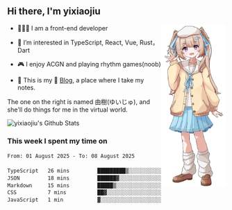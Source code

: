 ## Hi there, I'm yixiaojiu

<img src="./yuiju.webp" align="right" width="150" />

- 🧑🏻‍💻 I am a front-end developer

- 👀 I’m interested in TypeScript, React, Vue, Rust，Dart

- 🎮 I enjoy ACGN and playing rhythm games(noob)

- 🌱 This is my 📝 [Blog](https://note.yixiaojiu.top), a place where I take my notes.

The one on the right is named 由樹(ゆいじゅ), and she'll do things for me in the virtual world.

<img src="https://bad-apple-github-readme.vercel.app/api?show_icons=true&hide_title=true&hide_rank=true&count_private=true&show_bg=1&username=yixiaojiu" alt="yixiaojiu's Github Stats"/>

### This week I spent my time on

<!--START_SECTION:waka-->

```txt
From: 01 August 2025 - To: 08 August 2025

TypeScript   26 mins         █████████▒░░░░░░░░░░░░░░░   37.58 %
JSON         18 mins         ██████▓░░░░░░░░░░░░░░░░░░   26.42 %
Markdown     15 mins         █████▒░░░░░░░░░░░░░░░░░░░   21.06 %
CSS          7 mins          ██▓░░░░░░░░░░░░░░░░░░░░░░   10.37 %
JavaScript   1 min           ▓░░░░░░░░░░░░░░░░░░░░░░░░   02.64 %
```

<!--END_SECTION:waka-->

